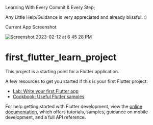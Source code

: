 Learning With Every Commit & Every Step;

Any Little Help/Guidance is very appreciated and already blissful. :)

Current App Screenshot

![Screenshot 2023-02-12 at 6 45 28 PM](https://user-images.githubusercontent.com/61861453/218313452-ae889ad0-8415-4906-8feb-d278dcf5e8d6.png)


# first_flutter_learn_project

This project is a starting point for a Flutter application.

A few resources to get you started if this is your first Flutter project:

- [Lab: Write your first Flutter app](https://docs.flutter.dev/get-started/codelab)
- [Cookbook: Useful Flutter samples](https://docs.flutter.dev/cookbook)

For help getting started with Flutter development, view the
[online documentation](https://docs.flutter.dev/), which offers tutorials,
samples, guidance on mobile development, and a full API reference.
